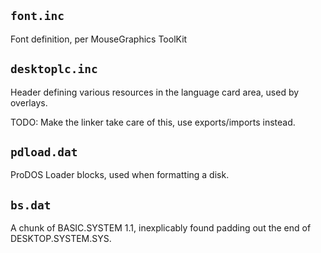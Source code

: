 ## `font.inc`

Font definition, per MouseGraphics ToolKit

## `desktoplc.inc`

Header defining various resources in the language card area, used by
overlays.

TODO: Make the linker take care of this, use exports/imports instead.


## `pdload.dat`

ProDOS Loader blocks, used when formatting a disk.


## `bs.dat`

A chunk of BASIC.SYSTEM 1.1, inexplicably found padding out the end of
DESKTOP.SYSTEM.SYS.
